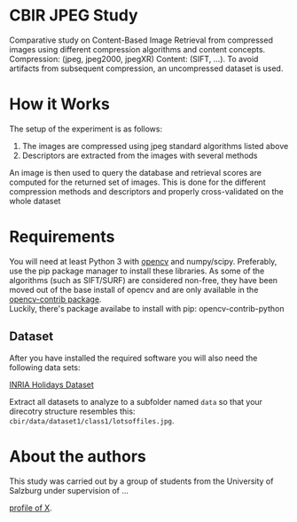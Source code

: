 
# CBIR JPEG Study

Comparative study on Content-Based Image Retrieval from compressed images using different compression algorithms and content concepts. Compression: (jpeg, jpeg2000, jpegXR) Content: (SIFT, ...).
To avoid artifacts from subsequent compression, an uncompressed dataset is used.


# How it Works
The setup of the experiment is as follows:  
1. The images are compressed using jpeg standard algorithms listed above
2. Descriptors are extracted from the images with several methods

An image is then used to query the database and retrieval scores are computed
for the returned set of images. This is done for the different compression
methods and descriptors and properly cross-validated on the whole dataset


# Requirements

You will need at least Python 3 with [opencv](http://www.opencv.org/) and numpy/scipy.
Preferably, use the pip package manager to install these libraries.
As some of the algorithms (such as SIFT/SURF) are considered non-free, they have
been moved out of the base install of opencv and are only available in the
 [opencv-contrib package](https://pypi.python.org/pypi/opencv-contrib-python/3.2.0.7).  
Luckily, there's package availabe to install with pip: opencv-contrib-python

## Dataset

After you have installed the required software you will also need the following data sets:

[INRIA Holidays Dataset](http://lear.inrialpes.fr/~jegou/data.php#holidays)


Extract all datasets to analyze to a subfolder named `data` so that your direcotry structure resembles this: `cbir/data/dataset1/class1/lotsoffiles.jpg`.


# About the authors

This study was carried out by a group of students from the University of Salzburg under supervision of ...

[profile of X](https://www.google.com).
